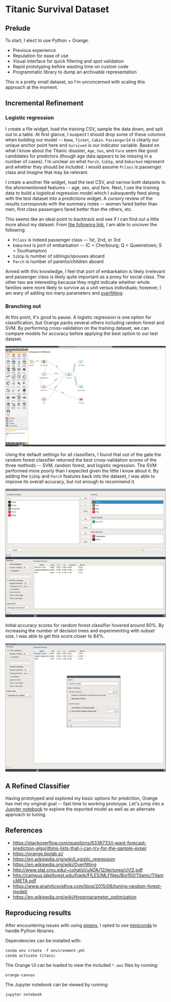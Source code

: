 # Titanic Survival Dataset

## Prelude

To start, I elect to use Python + Orange.

- Previous experience
- Reputation for ease of use
- Visual interface for quick filtering and spot validation
- Rapid prototyping before wasting time on custom code
- Programmatic library to dump an archivable representation

This is a pretty small dataset, so I'm unconcerned with scaling this approach at the moment.

## Incremental Refinement

### Logistic regression

I create a file widget, load the training CSV, sample the data down, and spit out to a table. At
first glance, I suspect I should drop some of these columns when building our model -- `Name`,
`Ticket`, `Cabin`. `PassengerId` is clearly our unique anchor point here and `Survived` is our
indicator variable. Based on what I know about the Titanic disaster, `Age`, `Sex`, and `Fare` seem
like good candidates for predictors (though age data appears to be missing in a number of cases).
I'm unclear on what `Parch`, `SibSp`,  and `Embarked` represent and whether they should be included.
I would assume `Pclass` is passenger class and imagine that may be relevant.

I create a another file widget, load the test CSV, and narrow both datasets to the aforementioned
features -- age, sex, and fare. Next, I use the training data to build a logistical regression model
which I subsquently feed along with the test dataset into a predictions widget. A cursory review of
the results corresponds with the summary notes -- women fared better than men, first class
passengers fared better than the others, etc.

This seems like an ideal point to backtrack and see if I can find out a little more about my
dataset. From [the following link][titanic-meta], I am able to uncover the following:

- `Pclass` is indeed passenger class -- 1st, 2nd, or 3rd
- `Embarked` is port of embarkation -- (C = Cherbourg; Q = Queenstown; S = Southampton)
- `SibSp` is number of siblings/spouses aboard
- `Parch` is number of parents/children aboard

Armed with this knowledge, I feel that port of embarkation is likely irrelevant and passenger class
is likely quite important as a proxy for social class. The other two are interesting because they
might indicate whether whole families were more likely to survive as a unit versus individuals;
however, I am wary of adding too many parameters and [overfitting][overfitting].

### Branching out

At this point, it's good to pause. A logistic regression is one option for classification, but
Orange packs several others including random forest and SVM. By performing cross-validation on the
training dataset, we can compare models for accuracy before applying the best option to our test
dataset.

![Model comparison](images/orange-comparison.png)

Using the default settings for all classifiers, I found that out of the gate the random forest
classifier returned the best cross-validation scores of the three methods -- SVM, random forest, and
logistic regression. The SVM performed more poorly than I expected given the little I know about it.
By adding the `SibSp` and `Parch` features back into the dataset, I was able to improve its overall
accuracy, but not enough to recommend it. 

![Test and score](images/test-and-score.png)

Initial accuracy scores for random forest classifier hovered around 80%. By increasing the number
of decision trees and experimenting with subset size, I was able to get this score closer to 84%.

![Tuned random forest](images/tuned-random-forest.png)

## A Refined Classifier

Having prototyped and explored my basic options for prediction, Orange has met my original goal --
fast time to working prototype. Let's jump into a [Jupyter notebook](titanic.ipynb) to explore the
exported model as well as an alternate approach to tuning.

## References

- https://stackoverflow.com/questions/6336733/i-want-forecast-prediction-algorithms-lists-that-i-can-try-for-the-sample-exper
- https://orange.biolab.si/
- https://en.wikipedia.org/wiki/Logistic_regression
- https://en.wikipedia.org/wiki/Overfitting
- http://www.stat.cmu.edu/~cshalizi/uADA/12/lectures/ch12.pdf
- http://campus.lakeforest.edu/frank/FILES/MLFfiles/Bio150/Titanic/TitanicMETA.pdf
- https://www.analyticsvidhya.com/blog/2015/06/tuning-random-forest-model/
- https://en.wikipedia.org/wiki/Hyperparameter_optimization 

## Reproducing results

After encountering issues with using [pipenv][pipenv], I opted to use [miniconda](https://docs.conda.io/en/latest/miniconda.html) to handle Python libraries.

Dependencies can be installed with:

```
conda env create -f environment.yml
conda activate titanic
```

The Orange UI can be loaded to view the included `*.ows` files by running:

```
orange-canvas
```

The Jupyter notebook can be viewed by running:

```
jupyter notebook
```

[titanic-meta]: http://campus.lakeforest.edu/frank/FILES/MLFfiles/Bio150/Titanic/TitanicMETA.pdf
[overfitting]: https://en.wikipedia.org/wiki/Overfitting
[pipenv]: https://docs.pipenv.org/en/latest/
